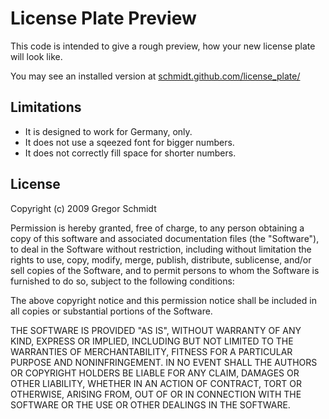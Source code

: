 License Plate Preview
=====================

This code is intended to give a rough preview, how your new license plate will
look like. 

You may see an installed version at [schmidt.github.com/license_plate/](http://schmidt.github.com/license_plate/)

Limitations
-----------

 * It is designed to work for Germany, only. 
 * It does not use a sqeezed font for bigger numbers.
 * It does not correctly fill space for shorter numbers.


License
-------

Copyright (c) 2009 Gregor Schmidt

Permission is hereby granted, free of charge, to any person obtaining a copy of
this software and associated documentation files (the "Software"), to deal in
the Software without restriction, including without limitation the rights to
use, copy, modify, merge, publish, distribute, sublicense, and/or sell copies
of the Software, and to permit persons to whom the Software is furnished to do
so, subject to the following conditions:

The above copyright notice and this permission notice shall be included in all
copies or substantial portions of the Software.

THE SOFTWARE IS PROVIDED "AS IS", WITHOUT WARRANTY OF ANY KIND, EXPRESS OR
IMPLIED, INCLUDING BUT NOT LIMITED TO THE WARRANTIES OF MERCHANTABILITY,
FITNESS FOR A PARTICULAR PURPOSE AND NONINFRINGEMENT. IN NO EVENT SHALL THE
AUTHORS OR COPYRIGHT HOLDERS BE LIABLE FOR ANY CLAIM, DAMAGES OR OTHER
LIABILITY, WHETHER IN AN ACTION OF CONTRACT, TORT OR OTHERWISE, ARISING FROM,
OUT OF OR IN CONNECTION WITH THE SOFTWARE OR THE USE OR OTHER DEALINGS IN THE
SOFTWARE.
